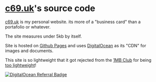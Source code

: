 # [c69.uk](c69.uk)'s source code

[c69.uk](c69.uk) is my personal website. its more of a "business card" than a portafolio or whatever.

The site measures under 5kb by itself.

Site is hosted on [Github Pages](github.io) and uses [DigitalOcean](https://digitalocean.com) as its "CDN" for images and documents.

This site is so lightweight that it got rejected from the [1MB Club](https://1mb.club) for being [too lightweight](https://github.com/bradleytaunt/1mb-club/pull/773)!

[![DigitalOcean Referral Badge](https://web-platforms.sfo2.digitaloceanspaces.com/WWW/Badge%203.svg)](https://www.digitalocean.com/?refcode=623c0c46983a&utm_campaign=Referral_Invite&utm_medium=Referral_Program&utm_source=badge)